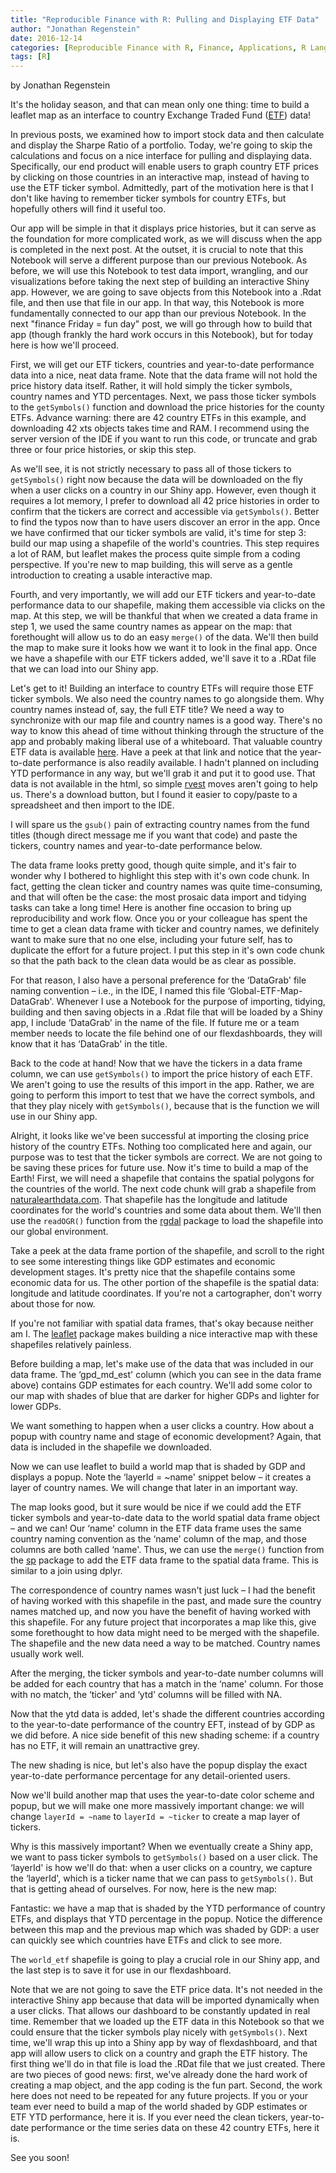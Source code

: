 ```yaml
---
title: "Reproducible Finance with R: Pulling and Displaying ETF Data"
author: "Jonathan Regenstein"
date: 2016-12-14
categories: [Reproducible Finance with R, Finance, Applications, R Language]
tags: [R]
---
```


by Jonathan Regenstein

It's the holiday season, and that can mean only one thing: time to build a leaflet map as an interface to country Exchange Traded Fund ([ETF](https://en.wikipedia.org/wiki/Exchange-traded_fund)) data!

In previous posts, we examined how to import stock data and then calculate and display the Sharpe Ratio of a portfolio. Today, we're going to skip the calculations and focus on a nice interface for pulling and displaying data. Specifically, our end product will enable users to graph country ETF prices by clicking on those countries in an interactive map, instead of having to use the ETF ticker symbol. Admittedly, part of the motivation here is that I don't like having to remember ticker symbols for country ETFs, but hopefully others will find it useful too.

Our app will be simple in that it displays price histories, but it can serve as the foundation for more complicated work, as we will discuss when the app is completed in the next post. At the outset, it is crucial to note that this Notebook will serve a different purpose than our previous Notebook. As before, we will use this Notebook to test data import, wrangling, and our visualizations before taking the next step of building an interactive Shiny app. However, we are going to save objects from this Notebook into a .Rdat file, and then use that file in our app. In that way, this Notebook is more fundamentally connected to our app than our previous Notebook. In the next "finance Friday = fun day" post, we will go through how to build that app (though frankly the hard work occurs in this Notebook), but for today here is how we'll proceed.

First, we will get our ETF tickers, countries and year-to-date performance data into a nice, neat data frame. Note that the data frame will not hold the price history data itself. Rather, it will hold simply the ticker symbols, country names and YTD percentages. Next, we pass those ticker symbols to the `getSymbols()` function and download the price histories for the county ETFs. Advance warning: there are 42 country ETFs in this example, and downloading 42 xts objects takes time and RAM. I recommend using the server version of the IDE if you want to run this code, or truncate and grab three or four price histories, or skip this step.

As we'll see, it is not strictly necessary to pass all of those tickers to `getSymbols()` right now because the data will be downloaded on the fly when a user clicks on a country in our Shiny app. However, even though it requires a lot memory, I prefer to download all 42 price histories in order to confirm that the tickers are correct and accessible via `getSymbols()`. Better to find the typos now than to have users discover an error in the app. Once we have confirmed that our ticker symbols are valid, it's time for step 3: build our map using a shapefile of the world's countries. This step requires a lot of RAM, but leaflet makes the process quite simple from a coding perspective. If you're new to map building, this will serve as a gentle introduction to creating a usable interactive map.

Fourth, and very importantly, we will add our ETF tickers and year-to-date performance data to our shapefile, making them accessible via clicks on the map. At this step, we will be thankful that when we created a data frame in step 1, we used the same country names as appear on the map: that forethought will allow us to do an easy `merge()` of the data. We'll then build the map to make sure it looks how we want it to look in the final app. Once we have a shapefile with our ETF tickers added, we'll save it to a .RDat file that we can load into our Shiny app.

Let's get to it! Building an interface to country ETFs will require those ETF ticker symbols. We also need the country names to go alongside them. Why country names instead of, say, the full ETF title? We need a way to synchronize with our map file and country names is a good way. There's no way to know this ahead of time without thinking through the structure of the app and probably making liberal use of a whiteboard. That valuable country ETF data is available [here](https://www.ishares.com/us/products/etf-product-list#!type=ishares&tab=performance&view=list&fc=43537%7C43538%7C43539%7C43540%7C43541%7C43543%7C43544%7C43545%7C43550%7C43558%7C43561%7C43562%7C43568%7C43570%7C43571%7C43576%7C43577%7C43578%7C43579%7C43582%7C43583%7C43592%7C43593%7C43595%7C43605%7C43606%7C43607%7C43609%7C43612%7C44070%7C43614%7C43616%7C43617%7C43618%7C43621%7C43622%7C43624%7C43628%7C43629%7C43630%7C43631&subtab=priceMonthly). Have a peek at that link and notice that the year-to-date performance is also readily available. I hadn't planned on including YTD performance in any way, but we'll grab it and put it to good use. That data is not available in the html, so simple [rvest](https://cran.r-project.org/web/packages/rvest/index.html) moves aren't going to help us. There's a download button, but I found it easier to copy/paste to a spreadsheet and then import to the IDE.

I will spare us the `gsub()` pain of extracting country names from the fund titles (though direct message me if you want that code) and paste the tickers, country names and year-to-date performance below.

The data frame looks pretty good, though quite simple, and it's fair to wonder why I bothered to highlight this step with it's own code chunk. In fact, getting the clean ticker and country names was quite time-consuming, and that will often be the case: the most prosaic data import and tidying tasks can take a long time! Here is another fine occasion to bring up reproducibility and work flow. Once you or your colleague has spent the time to get a clean data frame with ticker and country names, we definitely want to make sure that no one else, including your future self, has to duplicate the effort for a future project. I put this step in it's own code chunk so that the path back to the clean data would be as clear as possible.

For that reason, I also have a personal preference for the ‘DataGrab' file naming convention – i.e., in the IDE, I named this file ‘Global-ETF-Map-DataGrab'. Whenever I use a Notebook for the purpose of importing, tidying, building and then saving objects in a .Rdat file that will be loaded by a Shiny app, I include ‘DataGrab' in the name of the file. If future me or a team member needs to locate the file behind one of our flexdashboards, they will know that it has ‘DataGrab' in the title.

Back to the code at hand! Now that we have the tickers in a data frame column, we can use `getSymbols()` to import the price history of each ETF. We aren't going to use the results of this import in the app. Rather, we are going to perform this import to test that we have the correct symbols, and that they play nicely with `getSymbols()`, because that is the function we will use in our Shiny app.

Alright, it looks like we've been successful at importing the closing price history of the country ETFs. Nothing too complicated here and again, our purpose was to test that the ticker symbols are correct. We are not going to be saving these prices for future use. Now it's time to build a map of the Earth! First, we will need a shapefile that contains the spatial polygons for the countries of the world. The next code chunk will grab a shapefile from [naturalearthdata.com](http://www.naturalearthdata.com). That shapefile has the longitude and latitude coordinates for the world's countries and some data about them. We'll then use the `readOGR()` function from the [rgdal](https://cran.r-project.org/web/packages/rgdal/index.html) package to load the shapefile into our global environment.

Take a peek at the data frame portion of the shapefile, and scroll to the right to see some interesting things like GDP estimates and economic development stages. It's pretty nice that the shapefile contains some economic data for us. The other portion of the shapefile is the spatial data: longitude and latitude coordinates. If you're not a cartographer, don't worry about those for now.

If you're not familiar with spatial data frames, that's okay because neither am I. The [leaflet](https://cran.r-project.org/web/packages/leaflet/index.html) package makes building a nice interactive map with these shapefiles relatively painless.

Before building a map, let's make use of the data that was included in our data frame. The ‘gpd\_md\_est' column (which you can see in the data frame above) contains GDP estimates for each country. We'll add some color to our map with shades of blue that are darker for higher GDPs and lighter for lower GDPs.

We want something to happen when a user clicks a country. How about a popup with country name and stage of economic development? Again, that data is included in the shapefile we downloaded.

Now we can use leaflet to build a world map that is shaded by GDP and displays a popup. Note the ‘layerId = \~name' snippet below – it creates a layer of country names. We will change that later in an important way.

The map looks good, but it sure would be nice if we could add the ETF ticker symbols and year-to-date data to the world spatial data frame object – and we can! Our ‘name' column in the ETF data frame uses the same country naming convention as the ‘name' column of the map, and those columns are both called ‘name'. Thus, we can use the `merge()` function from the [sp](https://cran.r-project.org/web/packages/sp/index.html) package to add the ETF data frame to the spatial data frame. This is similar to a join using dplyr.

The correspondence of country names wasn't just luck – I had the benefit of having worked with this shapefile in the past, and made sure the country names matched up, and now you have the benefit of having worked with this shapefile. For any future project that incorporates a map like this, give some forethought to how data might need to be merged with the shapefile. The shapefile and the new data need a way to be matched. Country names usually work well.

After the merging, the ticker symbols and year-to-date number columns will be added for each country that has a match in the ‘name' column. For those with no match, the ‘ticker' and ‘ytd' columns will be filled with NA.

Now that the ytd data is added, let's shade the different countries according to the year-to-date performance of the country EFT, instead of by GDP as we did before. A nice side benefit of this new shading scheme: if a country has no ETF, it will remain an unattractive grey.

The new shading is nice, but let's also have the popup display the exact year-to-date performance percentage for any detail-oriented users.

Now we'll build another map that uses the year-to-date color scheme and popup, but we will make one more massively important change: we will change `layerId = ~name` to `layerId = ~ticker` to create a map layer of tickers.

Why is this massively important? When we eventually create a Shiny app, we want to pass ticker symbols to `getSymbols()` based on a user click. The ‘layerId' is how we'll do that: when a user clicks on a country, we capture the ‘layerId', which is a ticker name that we can pass to `getSymbols()`. But that is getting ahead of ourselves. For now, here is the new map:

Fantastic: we have a map that is shaded by the YTD performance of country ETFs, and displays that YTD percentage in the popup. Notice the difference between this map and the previous map which was shaded by GDP: a user can quickly see which countries have ETFs and click to see more.

The `world_etf` shapefile is going to play a crucial role in our Shiny app, and the last step is to save it for use in our flexdashboard.

Note that we are not going to save the ETF price data. It's not needed in the interactive Shiny app because that data will be imported dynamically when a user clicks. That allows our dashboard to be constantly updated in real time. Remember that we loaded up the ETF data in this Notebook so that we could ensure that the ticker symbols play nicely with `getSymbols()`. Next time, we'll wrap this up into a Shiny app by way of flexdashboard, and that app will allow users to click on a country and graph the ETF history. The first thing we'll do in that file is load the .RDat file that we just created. There are two pieces of good news: first, we've already done the hard work of creating a map object, and the app coding is the fun part. Second, the work here does not need to be repeated for any future projects. If you or your team ever need to build a map of the world shaded by GDP estimates or ETF YTD performance, here it is. If you ever need the clean tickers, year-to-date performance or the time series data on these 42 country ETFs, here it is.

See you soon!
